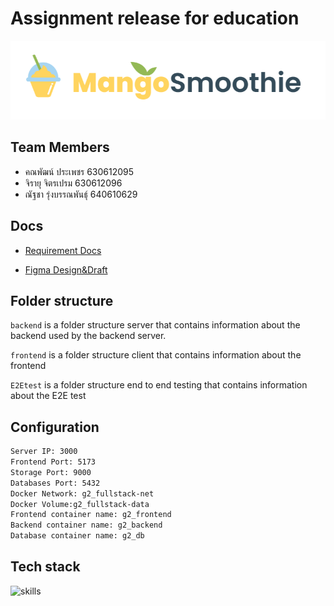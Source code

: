# Assignment release for education

![logo](logo_fullstack.png)

## Team Members

- คณพัฒน์ ประเพชร 630612095
- จิรายุ จิตรเปรม 630612096
- ณัฐชา รุ่งบรรณพันธุ์ 640610629

## Docs

- [Requirement Docs](https://docs.google.com/document/d/1OS99SEVisxmlA3z1rzvV4kqMGchsqnKBGjmwGgd6f2A/edit?usp=sharing)

- [Figma Design&Draft](https://www.figma.com/design/lA6hTqpMYfaNYeNF0vtwRm/fullstack_project?node-id=107-475&t=NngiTOySaDixATCl-1)

## Folder structure

`backend` is a folder structure server that contains information about the backend used by the backend server.

`frontend` is a folder structure client that contains information about the frontend

`E2Etest` is a folder structure end to end testing that contains information about the E2E test

## Configuration

```bash
Server IP: 3000
Frontend Port: 5173
Storage Port: 9000
Databases Port: 5432
Docker Network: g2_fullstack-net
Docker Volume:g2_fullstack-data
Frontend container name: g2_frontend
Backend container name: g2_backend
Database container name: g2_db
```

## Tech stack

![skills](https://skillicons.dev/icons?i=html,css,tailwind,ts,react,vite,go,postgres,docker,git,figma,vscode&theme=light)
